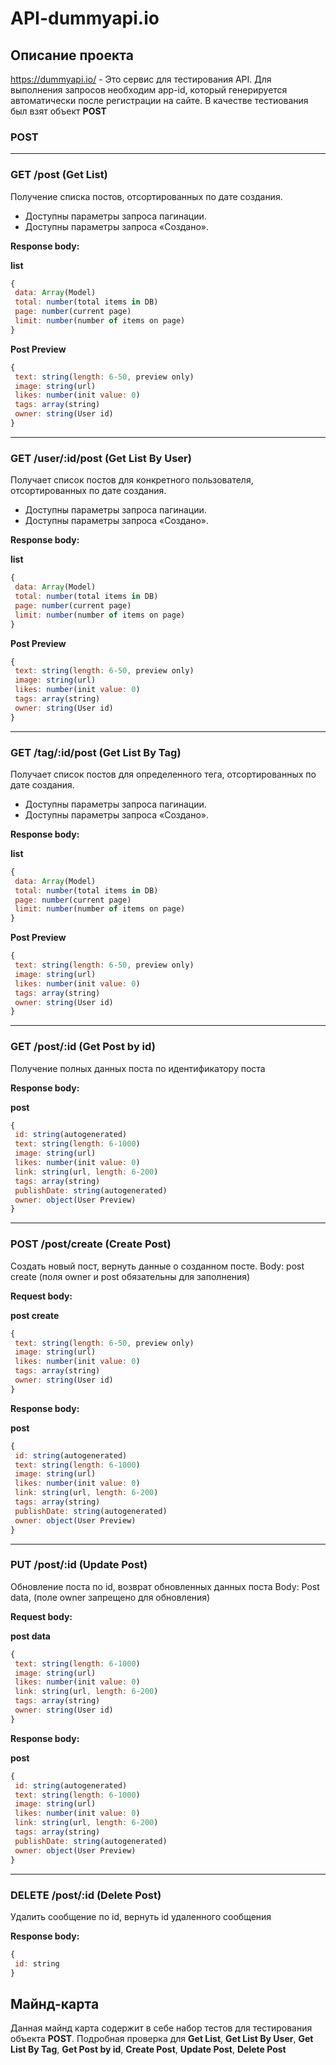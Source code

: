 # API-dummyapi.io

## Описание проекта
https://dummyapi.io/ - Это сервис для тестирования API. Для выполнения запросов необходим app-id, который генерируется автоматически после регистрации на сайте. В качестве тестиования был взят объект **POST**

### POST
____
### GET /post (Get List)
Получение списка постов, отсортированных по дате создания.
- Доступны параметры запроса пагинации.
- Доступны параметры запроса «Создано».

**Response body:**

**list**
```js
{
 data: Array(Model)
 total: number(total items in DB)
 page: number(current page)
 limit: number(number of items on page)
}
```
**Post Preview**
```js
{
 text: string(length: 6-50, preview only)
 image: string(url)
 likes: number(init value: 0)
 tags: array(string)
 owner: string(User id)
}
```
____
### GET /user/:id/post (Get List By User)
Получает список постов для конкретного пользователя, отсортированных по дате создания.
- Доступны параметры запроса пагинации.
- Доступны параметры запроса «Создано».
  
**Response body:**
  
**list**
```js
{
 data: Array(Model)
 total: number(total items in DB)
 page: number(current page)
 limit: number(number of items on page)
}
```

**Post Preview**
```js
{
 text: string(length: 6-50, preview only)
 image: string(url)
 likes: number(init value: 0)
 tags: array(string)
 owner: string(User id)
}
```
____
### GET /tag/:id/post (Get List By Tag)
Получает список постов для определенного тега, отсортированных по дате создания.
- Доступны параметры запроса пагинации.
- Доступны параметры запроса «Создано».

**Response body:**

**list**
```js
{
 data: Array(Model)
 total: number(total items in DB)
 page: number(current page)
 limit: number(number of items on page)
}
```
**Post Preview**
```js
{
 text: string(length: 6-50, preview only)
 image: string(url)
 likes: number(init value: 0)
 tags: array(string)
 owner: string(User id)
}
```
  
____
### GET /post/:id (Get Post by id)
Получение полных данных поста по идентификатору поста

**Response body:**

**post**
```js
{
 id: string(autogenerated)
 text: string(length: 6-1000)
 image: string(url)
 likes: number(init value: 0)
 link: string(url, length: 6-200)
 tags: array(string)
 publishDate: string(autogenerated)
 owner: object(User Preview)
}
```
____
### POST /post/create (Create Post)
Создать новый пост, вернуть данные о созданном посте.
Body: post create (поля owner и post обязательны для заполнения)

**Request body:**

**post create**
```js
{
 text: string(length: 6-50, preview only)
 image: string(url)
 likes: number(init value: 0)
 tags: array(string)
 owner: string(User id)
}
```

**Response body:**

**post**
```js
{
 id: string(autogenerated)
 text: string(length: 6-1000)
 image: string(url)
 likes: number(init value: 0)
 link: string(url, length: 6-200)
 tags: array(string)
 publishDate: string(autogenerated)
 owner: object(User Preview)
}
```
____
### PUT /post/:id (Update Post)
Обновление поста по id, возврат обновленных данных поста
Body: Post data, (поле owner запрещено для обновления)

**Request body:**

**post data**
```js
{
 text: string(length: 6-1000)
 image: string(url)
 likes: number(init value: 0)
 link: string(url, length: 6-200)
 tags: array(string)
 owner: string(User id)
}
```

**Response body:**

**post**
```js
{
 id: string(autogenerated)
 text: string(length: 6-1000)
 image: string(url)
 likes: number(init value: 0)
 link: string(url, length: 6-200)
 tags: array(string)
 publishDate: string(autogenerated)
 owner: object(User Preview)
}
```

____
### DELETE /post/:id (Delete Post)
Удалить сообщение по id, вернуть id удаленного сообщения

**Response body:**
```js
{
 id: string
}
```

## Майнд-карта
Данная майнд карта содержит в себе набор тестов для тестирования объекта **POST**. Подробная проверка для **Get List**, **Get List By User**, **Get List By Tag**, **Get Post by id**, **Create Post**, **Update Post**, **Delete Post**









